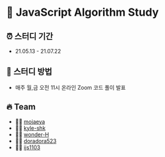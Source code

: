 # 🐯 JavaScript Algorithm Study

## ⏰ 스터디 기간 
- 21.05.13 - 21.07.22

## 📁 스터디 방법
- 매주 월,금 오전 11시 온라인 Zoom 코드 풀이 발표

## 🔥 Team              
- 👨‍💻 [mojaeya](https://github.com/mojaeya)
- 🧑‍💻 [kyle-shk](https://github.com/kyle-shk)
- 👩‍💻 [wonder-H](https://github.com/wonder-H)
- 👩‍💻 [doradora523](https://github.com/doradora523)
- 🧑‍💻 [ijs1103](https://github.com/ijs1103)
